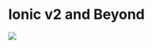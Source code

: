 # Ionic v2 and Beyond

[![](http://img.youtube.com/vi/qDJgqcNF4Z0/0.jpg)](http://www.youtube.com/watch?v=qDJgqcNF4Z0)
